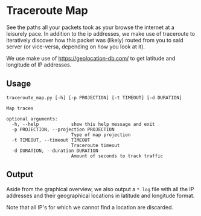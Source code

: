 # Traceroute Map

See the paths all your packets took as your browse the internet at a leisurely pace.
In addition to the ip addresses, we make use of traceroute to iteratively discover how this packet was (likely) routed
from you to said server (or vice-versa, depending on how you look at it).

We use make use of https://geolocation-db.com/ to get latitude and longitude of IP addresses.

## Usage

    traceroute_map.py [-h] [-p PROJECTION] [-t TIMEOUT] [-d DURATION]

    Map traces

    optional arguments:
      -h, --help            show this help message and exit
      -p PROJECTION, --projection PROJECTION
                            Type of map projection
      -t TIMEOUT, --timeout TIMEOUT
                            Traceroute timeout
      -d DURATION, --duration DURATION
                            Amount of seconds to track traffic

## Output

Aside from the graphical overview, we also output a `*.log` file with all the IP addresses and their geographical
locations in latitude and longitude format.

Note that all IP's for which we cannot find a location are discarded.
